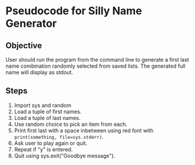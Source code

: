 # Pseudocode for Silly Name Generator

## Objective

User should run the program from the command line to generate a first last name combination randomly selected from saved lists. The generated full name will display as stdout.

## Steps

1. Import sys and random
1. Load a tuple of first names.
1. Load a tuple of last names.
1. Use random choice to pick an item from each.
1. Print first last with a space inbetween using red font with `print(something, file=sys.stderr)`.
1. Ask user to play again or quit.
1. Repeat if "y" is entered.
1. Quit using sys.exit("Goodbye message").
